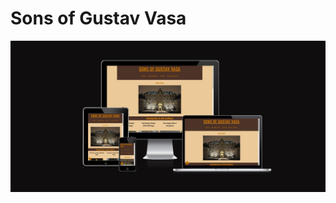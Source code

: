 # Sons of Gustav Vasa

![responsive image](https://github.com/Benjibenne/sons-of-gustav-vasa/blob/main/docs/responsive-image.jpg)